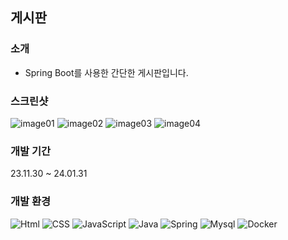 ## 게시판

### 소개
- Spring Boot를 사용한 간단한 게시판입니다.
  
### 스크린샷
![image01](https://github.com/user-attachments/assets/ca23bd43-8f31-4bb2-92dc-8d44891f8891)
![image02](https://github.com/user-attachments/assets/d3280e6f-9f2f-4a42-a37e-645921a84280)
![image03](https://github.com/user-attachments/assets/dd3a36e4-b9d7-4277-80c4-351d95c20d86)
![image04](https://github.com/user-attachments/assets/828e426a-b87b-40db-9fdd-47dc7176fc5a)

### 개발 기간
23.11.30 ~ 24.01.31

### 개발 환경
![Html](https://img.shields.io/badge/HTML5-E34F26?&style=for-the-badge&logo=html5&logoColor=white) ![CSS](https://img.shields.io/badge/CSS-1572B6?&style=for-the-badge&logo=css3&logoColor=white) ![JavaScript](https://img.shields.io/badge/JavaScript-F7DF1E?&style=for-the-badge&logo=javascript&logoColor=black)
![Java](https://img.shields.io/badge/Java-007396.svg?&style=for-the-badge&logo=openJDK&logoColor=white) ![Spring](https://img.shields.io/badge/Spring-6DB33F.svg?&style=for-the-badge&logo=Spring&logoColor=white) ![Mysql](https://img.shields.io/badge/MySQL-4479A1?&style=for-the-badge&logo=MySQL&logoColor=white)
![Docker](https://img.shields.io/badge/Docker-2496ED?style=for-the-badge&logo=docker&logoColor=white)
